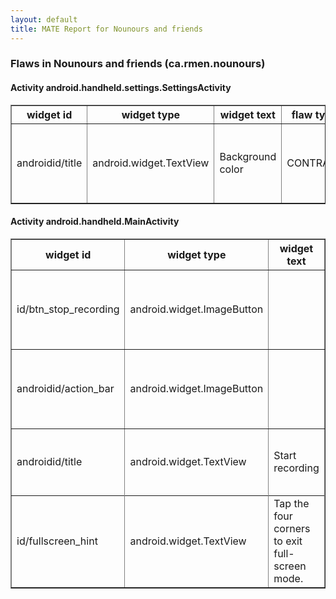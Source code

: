 ```yaml
---
layout: default
title: MATE Report for Nounours and friends
---
```


### Flaws in Nounours and friends (ca.rmen.nounours)


#### Activity android.handheld.settings.SettingsActivity

<table border='1'>
	<tr>
		<th> widget id </th>
		<th> widget type </th>
		<th> widget text </th>
		<th> flaw type </th>
		<th> info </th>
		<th> hint </th>
	</tr>
	<tr>
		<td> androidid/title </td>
		<td> android.widget.TextView </td>
		<td> Background color </td>
		<td> CONTRAST </td>
		<td> 2.6265604525055526 </td>
		<td> Contrast ratio should be at least 4.5 </td>
	</tr>
</table>


#### Activity android.handheld.MainActivity

<table border='1'>
	<tr>
		<th> widget id </th>
		<th> widget type </th>
		<th> widget text </th>
		<th> flaw type </th>
		<th> info </th>
		<th> hint </th>
	</tr>
	<tr>
		<td> id/btn_stop_recording </td>
		<td> android.widget.ImageButton </td>
		<td>  </td>
		<td> SIZE </td>
		<td> 47,43 </td>
		<td> Minimum touch target size is 48dp x 48dp.  </td>
	</tr>
	<tr>
		<td> androidid/action_bar </td>
		<td> android.widget.ImageButton </td>
		<td>  </td>
		<td> SIZE </td>
		<td> 40,48 </td>
		<td> Minimum touch target size is 48dp x 48dp.  </td>
	</tr>
	<tr>
		<td> androidid/title </td>
		<td> android.widget.TextView </td>
		<td> Start recording </td>
		<td> CONTRAST </td>
		<td> 2.6265604525055526 </td>
		<td> Contrast ratio should be at least 4.5 </td>
	</tr>
	<tr>
	</tr>
	<tr>
		<td> id/fullscreen_hint </td>
		<td> android.widget.TextView </td>
		<td> Tap the four corners to exit full-screen mode. </td>
		<td> CONTRAST </td>
		<td> 3.672578596072024 </td>
		<td> Contrast ratio should be at least 4.5 </td>
	</tr>
</table>

